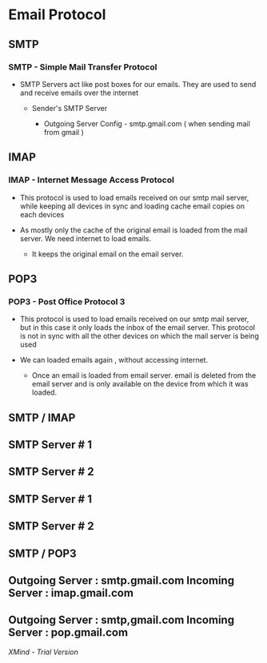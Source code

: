 # Email Protocol

## SMTP

### SMTP - Simple Mail Transfer Protocol

- SMTP Servers act like post boxes for our emails. They are used to send and receive emails over the internet

	- Sender's SMTP Server

		- Outgoing Server Config - smtp.gmail.com ( when sending mail from gmail )

## IMAP

### IMAP - Internet Message Access Protocol

- This protocol is used to load emails received on our smtp mail server, while keeping all devices in sync and loading cache email copies on each devices
- As mostly only the cache of the original email is loaded from the mail server. We need internet to load emails.

	- It keeps the original email on the email server.

## POP3

### POP3 - Post Office Protocol 3

- This protocol is used to load emails received on our smtp mail server, but in this case it only loads the inbox of the email server. This protocol is not in sync with all the other devices on which the mail server is being used
- We can loaded emails again , without accessing internet.

	- Once an email is loaded from email server. email is deleted from the email server and is only available on the device from which it was loaded.

## SMTP / IMAP

## SMTP Server # 1

## SMTP Server # 2

## SMTP Server # 1

## SMTP Server # 2

## SMTP / POP3

## Outgoing Server : smtp.gmail.com Incoming Server : imap.gmail.com

## Outgoing Server : smtp,gmail.com  Incoming Server : pop.gmail.com

*XMind - Trial Version*